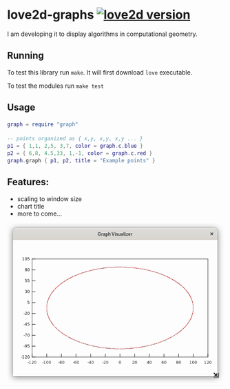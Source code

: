 # love2d-graphs [![love2d version](https://img.shields.io/badge/L%C3%96VE-11.3-27a9e0?labelColor=e74999)](https://love2d.org)
I am developing it to display algorithms in computational geometry.

## Running
To test this library run `make`. 
It will first download `love` executable.

To test the modules run `make test`

## Usage
```lua
graph = require "graph"

-- points organized as { x,y, x,y, x,y ... }
p1 = { 1,1, 2,5, 3,7, color = graph.c.blue }
p2 = { 6,8, 4.5,33, 1,-1, color = graph.c.red }
graph.graph { p1, p2, title = "Example points" }
```

## Features:

- scaling to window size
- chart title
- more to come...

![alt text][animation]

[animation]: show.gif "Showcase animation"

